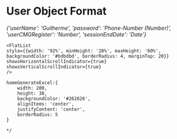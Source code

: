 # User Object Format 
*{'userName': 'Guilherme', 'password': 'Phone-Number (Number)', 'userCMGRegister': 'Number', 'sessionEndDate': 'Date'}*

```
<FlatList 
style={{width: '92%', minHeight: '20%', maxHeight: '60%', backgroundColor: '#bdbdbd', borderRadius: 4, marginTop: 20}}
showsHorizontalScrollIndicator={true}
showsVerticalScrollIndicator={true}
/>

homeGenerateExcel:{
    width: 200,
    height: 38,
    backgroundColor: '#262626',
    alignItems: 'center',
    justifyContent: 'center',
    borderRadius: 5
}

*/
```
